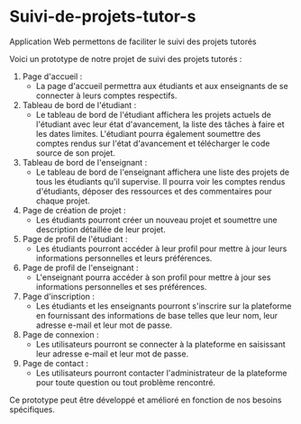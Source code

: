 # Suivi-de-projets-tutor-s
Application Web permettons de faciliter le suivi des projets tutorés 

Voici un prototype de notre projet de suivi des projets tutorés :
  1. Page d'accueil :
        - La page d'accueil permettra aux étudiants et aux enseignants de se connecter à leurs comptes respectifs.
  2. Tableau de bord de l'étudiant :
        - Le tableau de bord de l'étudiant affichera les projets actuels de l'étudiant avec leur état d'avancement, la liste des tâches à faire et les dates limites.               L'étudiant pourra également soumettre des comptes rendus sur l'état d'avancement et télécharger le code source de son projet.
  3. Tableau de bord de l'enseignant :
        - Le tableau de bord de l'enseignant affichera une liste des projets de tous les étudiants qu'il supervise. Il pourra voir les comptes rendus d'étudiants,                déposer des ressources et des commentaires pour chaque projet.
  4. Page de création de projet :
        - Les étudiants pourront créer un nouveau projet et soumettre une description détaillée de leur projet.
  5. Page de profil de l'étudiant :
        - Les étudiants pourront accéder à leur profil pour mettre à jour leurs informations personnelles et leurs préférences.
  6. Page de profil de l'enseignant :
        - L'enseignant pourra accéder à son profil pour mettre à jour ses informations personnelles et ses préférences.
  7. Page d'inscription :
        - Les étudiants et les enseignants pourront s'inscrire sur la plateforme en fournissant des informations de base telles que leur nom, leur adresse e-mail et leur         mot de passe.
  8. Page de connexion :
        - Les utilisateurs pourront se connecter à la plateforme en saisissant leur adresse e-mail et leur mot de passe.
  9. Page de contact :
        - Les utilisateurs pourront contacter l'administrateur de la plateforme pour toute question ou tout problème rencontré.
        
Ce prototype peut être développé et amélioré en fonction de nos besoins spécifiques.
